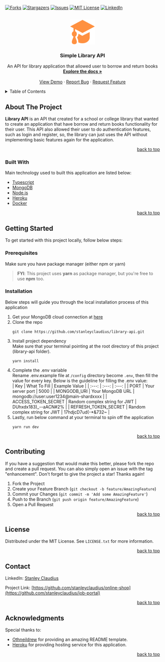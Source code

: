 <div id="top"></div>

[![Forks][forks-shield]][forks-url]
[![Stargazers][stars-shield]][stars-url]
[![Issues][issues-shield]][issues-url]
[![MIT License][license-shield]][license-url]
[![LinkedIn][linkedin-shield]][linkedin-url]

<br />
<div align="center">
  <a href="https://github.com/stanleyclaudius/library-api">
    <img src="view/img/logo.png" alt="Logo" width="80" height="80">
  </a>

  <h3 align="center">Simple Library API</h3>

  <p align="center">
    An API for library application that allowed user to borrow and return books
    <br />
    <a href="https://github.com/stanleyclaudius/library-api.git"><strong>Explore the docs »</strong></a>
    <br />
    <br />
    <a href="https://simple-library-api.herokuapp.com">View Demo</a>
    ·
    <a href="https://github.com/stanleyclaudius/library-api/issues">Report Bug</a>
    ·
    <a href="https://github.com/stanleyclaudius/library-api/issues">Request Feature</a>
  </p>
</div>

<details>
  <summary>Table of Contents</summary>
  <ol>
    <li>
      <a href="#about-the-project">About The Project</a>
      <ul>
        <li><a href="#built-with">Built With</a></li>
      </ul>
    </li>
    <li>
      <a href="#getting-started">Getting Started</a>
      <ul>
        <li><a href="#prerequisites">Prerequisites</a></li>
        <li><a href="#installation">Installation</a></li>
      </ul>
    </li>
    <li><a href="#contributing">Contributing</a></li>
    <li><a href="#license">License</a></li>
    <li><a href="#contact">Contact</a></li>
    <li><a href="#acknowledgments">Acknowledgments</a></li>
  </ol>
</details>

## About The Project

**Library API** is an API that created for a school or college library that wanted to create an application that have borrow and return books functionality for their user. This API also allowed their user to do authentication features, such as login and register, so, the library can just uses the API without implementing basic features again for the application.

<p align="right"><a href="#top">back to top</a></p>

### Built With

Main technology used to built this application are listed below:

* [Typescript](https://www.typescriptlang.org/)
* [MongoDB](https://mongodb.com/cloud/atlas/)
* [Node.js](https://nodejs.org/)
* [Heroku](https://herokuapp.com/)
* [Docker](https://docker.com/)

<p align="right"><a href="#top">back to top</a></p>

## Getting Started

To get started with this project locally, follow below steps:

### Prerequisites

Make sure you have package manager (either npm or yarn)

>**FYI**: This project uses **yarn** as package manager, but you're free to use **npm** too.

### Installation

Below steps will guide you through the local installation process of this application

1. Get your MongoDB cloud connection at [here](https://mongodb.com/cloud/atlas)
2. Clone the repo
   ```
   git clone https://github.com/stanleyclaudius/library-api.git
   ```
3. Install project dependency<br />
Make sure that your terminal pointing at the root directory of this project (library-api folder).
   ```
   yarn install
   ```
4. Complete the .env variable<br/>
Rename .env.example file at ```/config``` directory become ```.env```, then fill the value for every key. Below is the guideline for filling the .env value:<br/>
    | Key | What To Fill | Example Value |
    | :---: | :---: | :---: |
    | PORT | Your server port | 5000 |
    | MONGODB_URI | Your MongoDB URL | mongodb://user:user1234@main-shardxxxx |
    | ACCESS_TOKEN_SECRET | Random complex string for JWT | DUhxdx183)_--aACN#2% |
    | REFRESH_TOKEN_SECRET | Random complex string for JWT | 17hdjcD7ud(-*&732~ |
5. Lastly, run below command at your terminal to spin off the application
    ```
    yarn run dev
    ```

<p align="right"><a href="#top">back to top</a></p>

## Contributing

If you have a suggestion that would make this better, please fork the repo and create a pull request. You can also simply open an issue with the tag "enhancement".
Don't forget to give the project a star! Thanks again!

1. Fork the Project
2. Create your Feature Branch (`git checkout -b feature/AmazingFeature`)
3. Commit your Changes (`git commit -m 'Add some AmazingFeature'`)
4. Push to the Branch (`git push origin feature/AmazingFeature`)
5. Open a Pull Request

<p align="right"><a href="#top">back to top</a></p>

## License

Distributed under the MIT License. See `LICENSE.txt` for more information.

<p align="right"><a href="#top">back to top</a></p>

## Contact

LinkedIn: [Stanley Claudius](https://www.linkedin.com/in/stanley-claudius-4560b21b7)

Project Link: [https://github.com/stanleyclaudius/online-shop](https://github.com/stanleyclaudius/job-portal)

<p align="right"><a href="#top">back to top</a></p>

## Acknowledgments

Special thanks to:

* [Othneildrew](https://github.com/othneildrew/) for providing an amazing README template.
* [Heroku](https://herokuapp.com) for providing hosting service for this application.

<p align="right"><a href="#top">back to top</a></p>

[forks-shield]: https://img.shields.io/github/forks/stanleyclaudius/library-api.svg?style=for-the-badge
[forks-url]: https://github.com/stanleyclaudius/library-api/network/members
[stars-shield]: https://img.shields.io/github/stars/stanleyclaudius/library-api.svg?style=for-the-badge
[stars-url]: https://github.com/stanleyclaudius/library-api/stargazers
[issues-shield]: https://img.shields.io/github/issues/stanleyclaudius/library-api.svg?style=for-the-badge
[issues-url]: https://github.com/stanleyclaudius/library-api/issues
[license-shield]: https://img.shields.io/github/license/stanleyclaudius/library-api.svg?style=for-the-badge
[license-url]: https://github.com/stanleyclaudius/library-api/blob/master/LICENSE.txt
[linkedin-shield]: https://img.shields.io/badge/-LinkedIn-black.svg?style=for-the-badge&logo=linkedin&colorB=555
[linkedin-url]: https://linkedin.com/in/stanley-claudius-4560b21b7